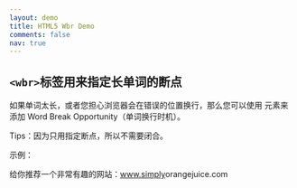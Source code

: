 ```yaml
---
layout: demo
title: HTML5 Wbr Demo
comments: false
nav: true
---
```


`<wbr>`标签用来指定长单词的断点
----

如果单词太长，或者您担心浏览器会在错误的位置换行，那么您可以使用 <wbr> 元素来添加 Word Break Opportunity（单词换行时机）。

Tips：因为只用指定断点，所以不需要闭合。

示例：

给你推荐一个非常有趣的网站：www.simply<wbr>orange<wbr>juice.com